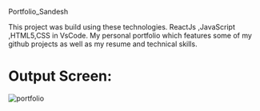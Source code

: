 Portfolio_Sandesh

This project was build using these technologies. ReactJs ,JavaScript ,HTML5,CSS in VsCode.
My personal portfolio which features some of my github projects as well as my resume and technical skills.

# Output Screen:

![portfolio](https://user-images.githubusercontent.com/108225877/182086489-12ac38ae-59b6-439a-980e-d55c0c33f769.png)
